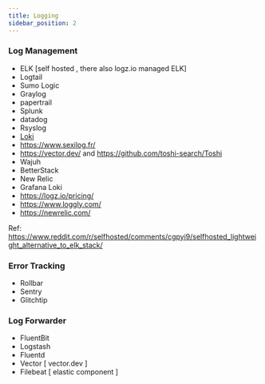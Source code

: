 ```yaml
---
title: Logging
sidebar_position: 2
---
```


### Log Management
- ELK [self hosted , there also logz.io managed ELK]
- Logtail
- Sumo Logic
- Graylog
- papertrail
- Splunk
- datadog
- Rsyslog
- [Loki](https://grafana.com/oss/loki/)
- https://www.sexilog.fr/
- https://vector.dev/ and https://github.com/toshi-search/Toshi
- Wajuh
- BetterStack
- New Relic
- Grafana Loki
- https://logz.io/pricing/
- https://www.loggly.com/
- https://newrelic.com/

Ref: https://www.reddit.com/r/selfhosted/comments/cgpyi9/selfhosted_lightweight_alternative_to_elk_stack/

### Error Tracking 

- Rollbar
- Sentry
- Glitchtip

### Log Forwarder

- FluentBit
- Logstash
- Fluentd
- Vector [ vector.dev ]
- Filebeat [ elastic component ]
